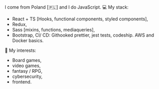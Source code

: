 I come from Poland [🇵🇱] and I do JavaScript. 
💻 My stack: 
- React + TS [Hooks, functional components, styled components],
- Redux,
- Sass [mixins, functions, mediaqueries],
- Bootstrap,
CI/ CD:
Githooked prettier, jest tests, codeship. AWS and Docker basics.

🎲 My interests: 
- Board games, 
- video games, 
- fantasy / RPG,
- cybersecurity,
- frontend.

